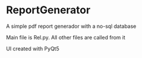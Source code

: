 # ReportGenerator
A simple pdf report generador with a no-sql database

Main file is Rel.py. All other files are called from it

UI created with PyQt5
